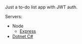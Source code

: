 Just a to-do list app with JWT auth.

Servers:
- Node
  - [Express](./server/node/express)
- [Dotnet C#](./server/csharp)
